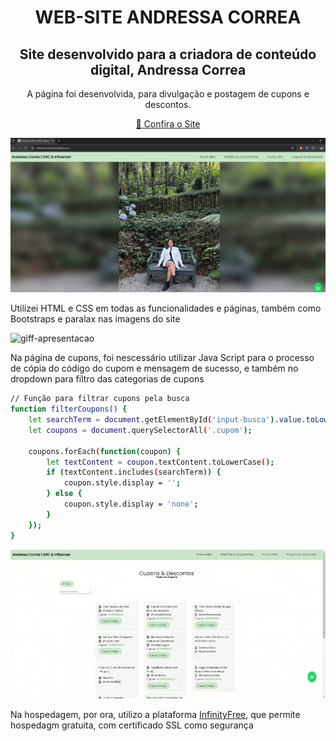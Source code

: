 <h1 align="center">WEB-SITE ANDRESSA CORREA</h1>


<h2 align="center">Site desenvolvido para a criadora de conteúdo digital, Andressa Correa</h2>


<p align="center">A página foi desenvolvida, para divulgação e postagem de cupons e descontos.</p>

<p align="center">
    <a href="https://andressacorrea.lovestoblog.com">📱 Confira o Site</a>
</p>




![print-home](./assets/img/Captura%20de%20tela%202025-02-18%20113205.png)

Utilizei HTML e CSS em todas as funcionalidades e páginas, também como Bootstraps e paralax nas imagens do site

![giff-apresentacao](./assets/videos/gif-readme1.gif)

Na página de cupons, foi nescessário utilizar Java Script para o processo de cópia do código do cupom e mensagem de sucesso, e também no dropdown para filtro das categorias de cupons

```bash
// Função para filtrar cupons pela busca
function filterCoupons() {
    let searchTerm = document.getElementById('input-busca').value.toLowerCase();
    let coupons = document.querySelectorAll('.cupom');

    coupons.forEach(function(coupon) {
        let textContent = coupon.textContent.toLowerCase();
        if (textContent.includes(searchTerm)) {
            coupon.style.display = ''; 
        } else {
            coupon.style.display = 'none'; 
        }
    });
}
```

![giff-apresentacao](./assets/videos/gif-readme2.gif)

Na hospedagem, por ora, utilizo a plataforma [InfinityFree](https://dash.infinityfree.com/), que permite hospedagm gratuita, com certificado SSL como segurança






